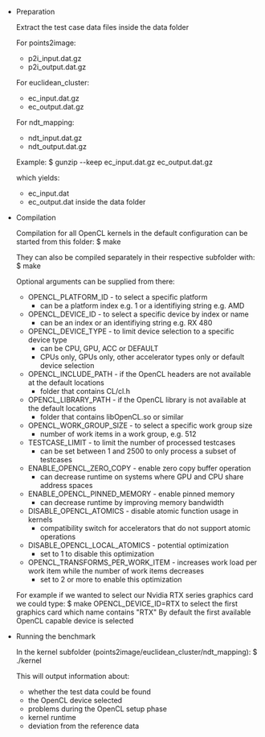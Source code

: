 * Preparation

  Extract the test case data files inside the data folder

  For points2image:
  * p2i_input.dat.gz
  * p2i_output.dat.gz

  For euclidean_cluster:
  * ec_input.dat.gz
  * ec_output.dat.gz

  For ndt_mapping:
  * ndt_input.dat.gz
  * ndt_output.dat.gz

  Example:
  $ gunzip --keep ec_input.dat.gz ec_output.dat.gz

  which yields:
  * ec_input.dat
  * ec_output.dat
  inside the data folder

* Compilation

  Compilation for all OpenCL kernels in the default configuration can be started from this folder:
  $ make

  They can also be compiled separately in their respective subfolder with:
  $ make

  Optional arguments can be supplied from there:
  * OPENCL_PLATFORM_ID - to select a specific platform
    - can be a platform index e.g. 1 or a identifiying string e.g. AMD
  * OPENCL_DEVICE_ID - to select a specific device by index or name
    - can be an index or an identifiying string e.g. RX 480
  * OPENCL_DEVICE_TYPE - to limit device selection to a specific device type
    - can be CPU, GPU, ACC or DEFAULT
    - CPUs only, GPUs only, other accelerator types only or default device selection
  * OPENCL_INCLUDE_PATH - if the OpenCL headers are not available at the default locations
    - folder that contains CL/cl.h
  * OPENCL_LIBRARY_PATH - if the OpenCL library is not available at the default locations
    - folder that contains libOpenCL.so or similar
  * OPENCL_WORK_GROUP_SIZE - to select a specific work group size
    - number of work items in a work group, e.g. 512
  * TESTCASE_LIMIT - to limit the number of processed testcases
    - can be set between 1 and 2500 to only process a subset of testcases
  * ENABLE_OPENCL_ZERO_COPY - enable zero copy buffer operation
    - can decrease runtime on systems where GPU and CPU share address spaces
  * ENABLE_OPENCL_PINNED_MEMORY - enable pinned memory
    - can decrease runtime by improving memory bandwidth
  * DISABLE_OPENCL_ATOMICS - disable atomic function usage in kernels
    - compatibility switch for accelerators that do not support atomic operations
  * DISABLE_OPENCL_LOCAL_ATOMICS - potential optimization
    - set to 1 to disable this optimization
  * OPENCL_TRANSFORMS_PER_WORK_ITEM - increases work load per work item while the number of work items decreases
    - set to 2 or more to enable this optimization

  For example if we wanted to select our Nvidia RTX series graphics card we could type:
  $ make OPENCL_DEVICE_ID=RTX
  to select the first graphics card which name contains "RTX"
  By default the first available OpenCL capable device is selected

* Running the benchmark

  In the kernel subfolder (points2image/euclidean_cluster/ndt_mapping):
  $ ./kernel

  This will output information about:
  * whether the test data could be found
  * the OpenCL device selected
  * problems during the OpenCL setup phase
  * kernel runtime
  * deviation from the reference data
